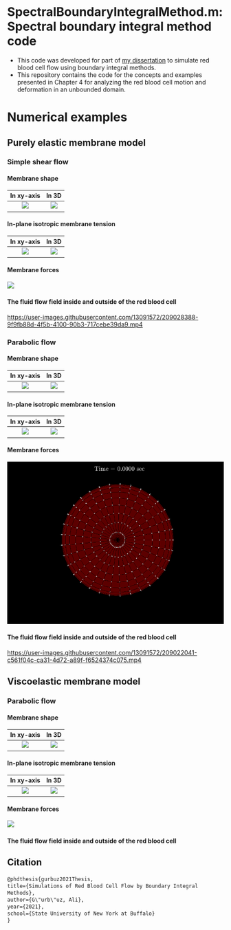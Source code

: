 # SpectralBoundaryIntegralMethod.m: Spectral boundary integral method code

- This code was developed for part of [my dissertation](https://www.researchgate.net/publication/355033649_Simulations_of_Red_Blood_Cell_Flow_by_Boundary_Integral_Methods) to simulate red blood cell flow using boundary integral methods.
- This repository contains the code for the concepts and examples presented in Chapter 4 for analyzing the red blood cell motion and deformation in an unbounded domain.

# Numerical examples

## Purely elastic membrane model

### Simple shear flow

#### Membrane shape

| In xy-axis | In 3D |
| :-: | :-: |
|<img src="Results/ElasticRBC_Shear_N16/MembraneShapeElasticRBC_Shear_N16_xy.gif">|<img src="Results/ElasticRBC_Shear_N16/MembraneShapeElasticRBC_Shear_N16_3D.gif">|

#### In-plane isotropic membrane tension

| In xy-axis | In 3D |
| :-: | :-: |
|<img src="Results/ElasticRBC_Shear_N16/isotropicTensionElasticRBC_Shear_N16_xy.gif">|<img src="Results/ElasticRBC_Shear_N16/isotropicTensionElasticRBC_Shear_N16_3D.gif">|

#### Membrane forces

<img src="Results/ElasticRBC_Shear_N16/MembraneForcesProfileElasticRBC_Shear_N16_xy.gif" width="600">

#### The fluid flow field inside and outside of the red blood cell

https://user-images.githubusercontent.com/13091572/209028388-9f9fb88d-4f5b-4100-90b3-717cebe39da9.mp4

### Parabolic flow

#### Membrane shape

| In xy-axis | In 3D |
| :-: | :-: |
|<img src="Results/ElasticRBC_Parabolic_N16/MembraneShapeElasticRBC_Parabolic_N16_xy.gif">|<img src="Results/ElasticRBC_Parabolic_N16/MembraneShapeElasticRBC_Parabolic_N16_3D.gif">|

#### In-plane isotropic membrane tension

| In xy-axis | In 3D |
| :-: | :-: |
|<img src="Results/ElasticRBC_Parabolic_N16/isotropicTensionElasticRBC_Parabolic_N16_xy.gif">|<img src="Results/ElasticRBC_Parabolic_N16/isotropicTensionElasticRBC_Parabolic_N16_3D.gif">|

#### Membrane forces

<img src="Results/ElasticRBC_Parabolic_N16/MembraneForcesProfileElasticRBC_Parabolic_N16_xy.gif" width="600">

#### The fluid flow field inside and outside of the red blood cell

https://user-images.githubusercontent.com/13091572/209022041-c561f04c-ca31-4d72-a89f-f6524374c075.mp4

## Viscoelastic membrane model

### Parabolic flow

#### Membrane shape

| In xy-axis | In 3D |
| :-: | :-: |
|<img src="Results/MemViscosityRBC_Parabolic_N16/MembraneShapeMemViscosityRBC_Parabolic_N16_xy.gif">|<img src="Results/MemViscosityRBC_Parabolic_N16/MembraneShapeMemViscosityRBC_Parabolic_N16_3D.gif">|

#### In-plane isotropic membrane tension

| In xy-axis | In 3D |
| :-: | :-: |
|<img src="Results/MemViscosityRBC_Parabolic_N16/isotropicTensionMemViscosityRBC_Parabolic_N16_xy.gif">|<img src="Results/MemViscosityRBC_Parabolic_N16/isotropicTensionMemViscosityRBC_Parabolic_N16_3D.gif">|

#### Membrane forces

<img src="Results/MemViscosityRBC_Parabolic_N16/MembraneForcesProfileMemViscosityRBC_Parabolic_N16_xy.gif" width="600">

#### The fluid flow field inside and outside of the red blood cell


## Citation

    @phdthesis{gurbuz2021Thesis,
    title={Simulations of Red Blood Cell Flow by Boundary Integral Methods},
    author={G\"urb\"uz, Ali},
    year={2021},
    school={State University of New York at Buffalo}
    }
